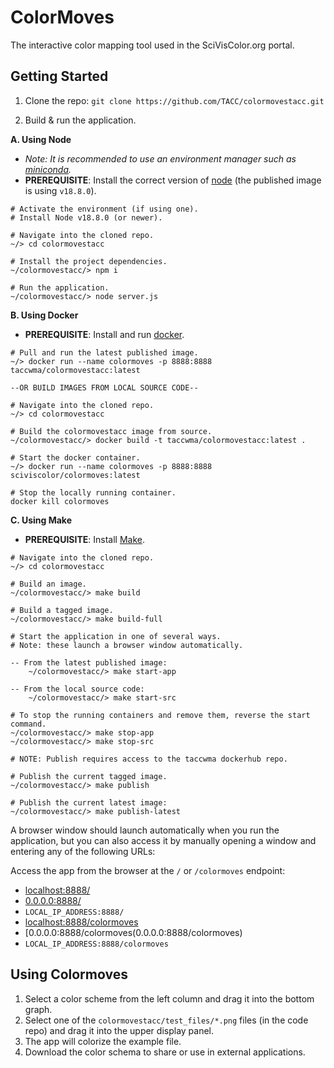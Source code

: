 # ColorMoves

The interactive color mapping tool used in the SciVisColor.org portal.

## Getting Started

1. Clone the repo: `git clone https://github.com/TACC/colormovestacc.git`

2. Build & run the application.


**A. Using Node**

- _Note: It is recommended to use an environment manager such as [miniconda](https://docs.conda.io/en/latest/miniconda.html)._
- **PREREQUISITE**:  Install the correct version of [node](https://nodejs.org/en/download/) (the published image is using `v18.8.0`).

```
# Activate the environment (if using one).
# Install Node v18.8.0 (or newer).

# Navigate into the cloned repo.
~/> cd colormovestacc

# Install the project dependencies.
~/colormovestacc/> npm i

# Run the application.
~/colormovestacc/> node server.js
```

**B. Using Docker**

- **PREREQUISITE**: Install and run [docker](https://www.docker.com/products/docker-desktop/).

```
# Pull and run the latest published image.
~/> docker run --name colormoves -p 8888:8888 taccwma/colormovestacc:latest

--OR BUILD IMAGES FROM LOCAL SOURCE CODE--

# Navigate into the cloned repo.
~/> cd colormovestacc

# Build the colormovestacc image from source.
~/colormovestacc/> docker build -t taccwma/colormovestacc:latest .

# Start the docker container.
~/> docker run --name colormoves -p 8888:8888 sciviscolor/colormoves:latest

# Stop the locally running container.
docker kill colormoves
```

**C. Using Make**

- **PREREQUISITE**: Install [Make](https://www.gnu.org/software/make/).

```
# Navigate into the cloned repo.
~/> cd colormovestacc

# Build an image.
~/colormovestacc/> make build

# Build a tagged image.
~/colormovestacc/> make build-full

# Start the application in one of several ways.
# Note: these launch a browser window automatically.

-- From the latest published image:
    ~/colormovestacc/> make start-app

-- From the local source code:
    ~/colormovestacc/> make start-src

# To stop the running containers and remove them, reverse the start command.
~/colormovestacc/> make stop-app
~/colormovestacc/> make stop-src

# NOTE: Publish requires access to the taccwma dockerhub repo.

# Publish the current tagged image.
~/colormovestacc/> make publish

# Publish the current latest image:
~/colormovestacc/> make publish-latest
```

A browser window should launch automatically when you run the application, but you can also access it by manually opening a window and entering any of the following URLs:

Access the app from the browser at the `/` or `/colormoves` endpoint:

- [localhost:8888/](localhost:8888/)
- [0.0.0.0:8888/](0.0.0.0:8888/)
- `LOCAL_IP_ADDRESS:8888/`
- [localhost:8888/colormoves](localhost:8888/colormoves)
- [0.0.0.0:8888/colormoves(0.0.0.0:8888/colormoves)
- `LOCAL_IP_ADDRESS:8888/colormoves`

## Using Colormoves

1. Select a color scheme from the left column and drag it into the bottom graph.
2. Select one of the `colormovestacc/test_files/*.png` files (in the code repo) and drag it into the upper display panel.
3. The app will colorize the example file.
4. Download the color schema to share or use in external applications.
